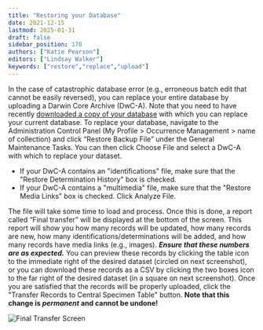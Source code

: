 ```yaml
---
title: "Restoring your Database"
date: 2021-12-15
lastmod: 2025-01-31
draft: false
sidebar_position: 170
authors: ["Katie Pearson"]
editors: ["Lindsay Walker"]
keywords: ["restore","replace","upload"]
---
```


In the case of catastrophic database error (e.g., erroneous batch edit that cannot be easily reversed), you can replace your entire database by uploading a Darwin Core Archive (DwC-A). Note that you need to have recently [downloaded a copy of your database](/Collection_Manager_Guide/Downloading/downloading_copy/) with which you can replace your current database.
To replace your database, navigate to the Administration Control Panel (My Profile > Occurrence Management > name of collection) and click “Restore Backup File” under the General Maintenance Tasks. You can then click Choose File and select a DwC-A with which to replace your dataset.
 * If your DwC-A contains an "identifications" file, make sure that the "Restore Determination History" box is checked.
  * If your DwC-A contains a "multimedia" file, make sure that the "Restore Media Links" box is checked. Click Analyze File.

The file will take some time to load and process. Once this is done, a report called “Final transfer” will be displayed at the bottom of the screen. This report will show you how many records will be updated, how many records are new, how many identifications/determinations will be added, and how many records have media links (e.g., images). **_Ensure that these numbers are as expected._** You can preview these records by clicking the table icon to the immediate right of the desired dataset (circled on next screenshot), or you can download these records as a CSV by clicking the two boxes icon to the far right of the desired dataset (in a square on next screenshot). Once you are satisfied that the records will be properly uploaded, click the "Transfer Records to Central Specimen Table" button. **Note that this change is _permanent_ and cannot be undone!**

![Final Transfer Screen](/img/restoredatafinaltransfer.jpg)
